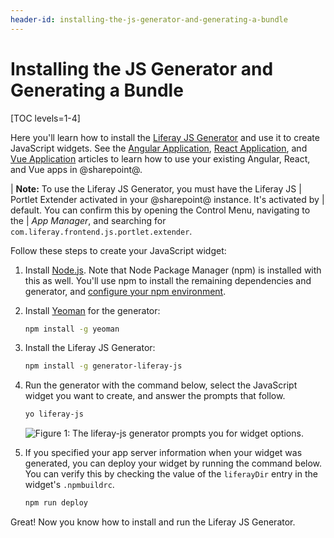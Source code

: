 ```yaml
---
header-id: installing-the-js-generator-and-generating-a-bundle
---
```


# Installing the JS Generator and Generating a Bundle

[TOC levels=1-4]

Here you'll learn how to install the 
[Liferay JS Generator](https://www.npmjs.com/package/generator-liferay-bundle) 
and use it to create JavaScript widgets. See the 
[Angular Application](/docs/7-2/appdev/-/knowledge_base/a/developing-an-angular-application), 
[React Application](/docs/7-2/appdev/-/knowledge_base/a/developing-a-react-application), 
and 
[Vue Application](/docs/7-2/appdev/-/knowledge_base/a/developing-a-vue-application) 
articles to learn how to use your existing Angular, React, and Vue apps in 
@sharepoint@. 

| **Note:** To use the Liferay JS Generator, you must have the Liferay JS 
| Portlet Extender activated in your @sharepoint@ instance. It's activated by 
| default. You can confirm this by opening the Control Menu, navigating to the 
| *App Manager*, and searching for `com.liferay.frontend.js.portlet.extender`.

Follow these steps to create your JavaScript widget:

1.  Install 
    [Node.js](http://nodejs.org/). 
    Note that Node Package Manager (npm) is installed with this as well. You'll 
    use npm to install the remaining dependencies and generator, and 
    [configure your npm environment](/docs/7-2/reference/-/knowledge_base/r/setting-up-your-npm-environment).

2.  Install [Yeoman](http://yeoman.io/) for the generator:

    ```bash
    npm install -g yeoman
    ```

3.  Install the Liferay JS Generator:

    ```bash
    npm install -g generator-liferay-js
    ```

4.  Run the generator with the command below, select the JavaScript widget you 
    want to create, and answer the prompts that follow.

    ```bash
    yo liferay-js
    ```

    ![Figure 1: The liferay-js generator prompts you for widget options.](../../../images/liferay-js-generator-prompts.png)

5.  If you specified your app server information when your widget was 
    generated, you can deploy your widget by running the command below. You can 
    verify this by checking the value of the `liferayDir` entry in the widget's 
    `.npmbuildrc`.

    ```bash
    npm run deploy
    ```

Great! Now you know how to install and run the Liferay JS Generator. 
